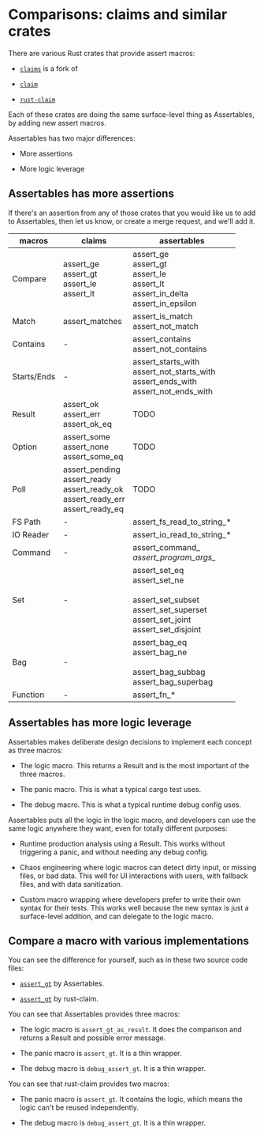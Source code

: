 # Comparisons: claims and similar crates

There are various Rust crates that provide assert macros:

* [`claims`](https://crates.io/crates/claims) is a fork of 

* [`claim`](https://crates.io/crates/claim)

* [`rust-claim`](https://crates.io/crates/rust-claim)

Each of these crates are doing the same surface-level thing as Assertables, by adding new assert macros.

Assertables has two major differences: 

* More assertions

* More logic leverage


## Assertables has more assertions

If there's an assertion from any of those crates that you would like us to add to Assertables, then let us know, or create a merge request, and we'll add it.

| macros  | claims | assertables |
|---------|--------|-------------|
| Compare  | assert_ge<br>assert_gt<br>assert_le<br>assert_lt | assert_ge<br>assert_gt<br>assert_le<br>assert_lt<br>assert_in_delta<br>assert_in_epsilon |
| Match    | assert_matches | assert_is_match<br>assert_not_match |
| Contains | - | assert_contains<br>assert_not_contains |
| Starts/Ends | - | assert_starts_with<br>assert_not_starts_with<br>assert_ends_with<br>assert_not_ends_with |
| Result  | assert_ok<br>assert_err<br>assert_ok_eq         | TODO |
| Option  | assert_some<br>assert_none<br>assert_some_eq | TODO |
| Poll    | assert_pending<br>assert_ready<br>assert_ready_ok<br>assert_ready_err<br>assert_ready_eq | TODO |
| FS Path  | - | assert_fs_read_to_string_* |
| IO Reader  | - | assert_io_read_to_string_* |
| Command | - | assert_command_*<br>assert_program_args_* |
| Set     | - | assert_set_eq<br>assert_set_ne<br><br>assert_set_subset<br>assert_set_superset<br>assert_set_joint<br>assert_set_disjoint |
| Bag     | - | assert_bag_eq<br>assert_bag_ne<br><br>assert_bag_subbag<br>assert_bag_superbag |
| Function | - | assert_fn_* |


## Assertables has more logic leverage

Assertables makes deliberate design decisions to implement each concept as three macros: 

* The logic macro. This returns a Result and is the most important of the three macros.
  
* The panic macro. This is what a typical cargo test uses.
  
* The debug macro. This is what a typical runtime debug config uses.

Assertables puts all the logic in the logic macro, and developers can use the same logic anywhere they want, even for totally different purposes:

* Runtime production analysis using a Result. This works without triggering a panic, and without needing any debug config.
  
* Chaos engineering where logic macros can detect dirty input, or missing files, or bad data. This well for UI interactions with users, with fallback files, and with data sanitization.

* Custom macro wrapping where developers prefer to write their own syntax for their tests. This works well because the new syntax is just a surface-level addition, and can delegate to the logic macro.


## Compare a macro with various implementations

You can see the difference for yourself, such as in these two source code files:

* [`assert_gt`](https://github.com/SixArm/assertables-rust-crate/blob/main/src/assert_gt.rs) by Assertables.

* [`assert_gt`](https://crates.io/crates/rust-claim) by rust-claim.

You can see that Assertables provides three macros:

* The logic macro is `assert_gt_as_result`. It does the comparison and returns a Result and possible error message.

* The panic macro is `assert_gt`. It is a thin wrapper.

* The debug macro is `debug_assert_gt`. It is a thin wrapper.

You can see that rust-claim provides two macros:

* The panic macro is `assert_gt`. It contains the logic, which means the logic can't be reused independently.

* The debug macro is `debug_assert_gt`. It is a thin wrapper.
